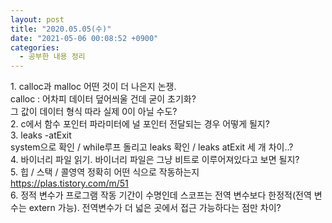 ```yaml
---
layout: post
title: "2020.05.05(수)"
date: "2021-05-06 00:08:52 +0900"
categories:
  - 공부한 내용 정리
---
```

1\. calloc과 malloc 어떤 것이 더 나은지 논쟁.  
calloc :
 어차피 데이터 덮어씌울 건데 굳이 초기화?  
그 값이 데이터
 형식 따라 실제 0이 아닐 수도?  
2\. c에서 함수 포인터
 파라미터에 널 포인터 전달되는 경우 어떻게 될지?  
3\.
 leaks \-atExit  
system으로 확인 / while루프 돌리고 leaks
 확인 / leaks atExit 세 개 차이..?  
4\. 바이너리 파일
 읽기. 바이너리 파일은 그냥 비트로 이루어져있다고 보면
 될지?  
5\. 힙 / 스택 / 콜영역 정확히 어떤 식으로
 작동하는지  
https://plas.tistory.com/m/51  
6\. 정적
 변수가 프로그램 작동 기간이 수명인데 스코프는 전역 변수보다
 한정적(전역 변수는 extern 가능). 전역변수가 더 넓은 곳에서
 접근 가능하다는 점만 차이?
